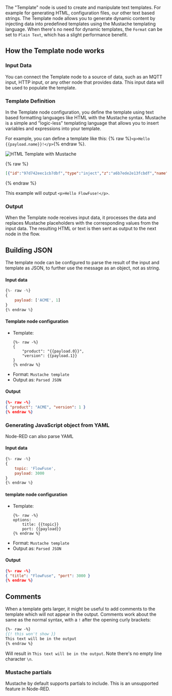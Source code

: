 The "Template" node is used to create and manipulate text templates. For example for generating HTML, configuration files, our other text based strings.
The Template node allows you to generate dynamic content by injecting data into predefined templates using the Mustache templating language.
When there's no need for dynamic templates, the `Format` can be set to `Plain Text`, which has a slight performance benefit.

## How the Template node works

### Input Data

You can connect the Template node to a source of data, such as an MQTT input, HTTP input, or any other node that provides data. This input data will be used to populate the template.

### Template Definition

In the Template node configuration, you define the template using text based formatting languages like HTML with the Mustache syntax.
Mustache is a simple and "logic-less" templating language that allows you to insert variables and expressions into your template.

For example, you can define a template like this: {% raw %}`<p>Hello {{payload.name}}!</p>`{% endraw %}.

![HTML Template with Mustache](./images/template-mustache.png "HTML template with Mustache")

{% raw %}
```json
[{"id":"97d742eec1cb7dbf","type":"inject","z":"a6b7ede2e13fcbdf","name":"","props":[{"p":"payload"},{"p":"topic","vt":"str"}],"repeat":"","crontab":"","once":false,"onceDelay":0.1,"topic":"","payload":"{\"name\": \"FlowFuse\"}","payloadType":"json","x":180,"y":60,"wires":[["c85d70b41f374f02"]]},{"id":"c85d70b41f374f02","type":"template","z":"a6b7ede2e13fcbdf","name":"Template using payload.name","field":"payload","fieldType":"msg","format":"handlebars","syntax":"mustache","template":"<p>Hello {{payload.name}}!</p>","output":"str","x":450,"y":60,"wires":[["6df7215459dfb240"]]},{"id":"6df7215459dfb240","type":"debug","z":"a6b7ede2e13fcbdf","name":"Print \"<p>Hello, FlowFuse!</p>\"","active":true,"tosidebar":true,"console":false,"tostatus":false,"complete":"payload","targetType":"msg","statusVal":"","statusType":"auto","x":750,"y":60,"wires":[]}]
```
{% endraw %}

This example will output `<p>Hello FlowFuse!</p>`.

### Output

When the Template node receives input data, it processes the data and replaces Mustache placeholders with the corresponding values from the input data. The resulting HTML or text is then sent as output to the next node in the flow.

## Building JSON

The template node can be configured to parse the result of the input and template
as JSON, to further use the message as an object, not as string.

#### Input data

```js
{%- raw -%}
{
    payload: ['ACME', 1]
}
{% endraw %}
```

#### Template node configuration
* Template:
    ```text
    {%- raw -%}
    {
        "product": "{{payload.0}}",
        "version": {{payload.1}}
    }
    {% endraw %}
    ```
* Format: `Mustache template`
* Output as: `Parsed JSON`

#### Output

```json
{%- raw -%}
{ "product": "ACME", "version": 1 }
{% endraw %}
```

### Generating JavaScript object from YAML

Node-RED can also parse YAML 
#### Input data
```js
{%- raw -%}
{
    topic: 'FlowFuse',
    payload: 3000
}
{% endraw %}
```

#### template node configuration
* Template:
    ```text
    {%- raw -%}
    options:
        title: {{topic}}
        port: {{payload}}
    {% endraw %}
    ```
* Format: `Mustache template`
* Output as: `Parsed JSON`

#### Output
```json
{%- raw -%}
{ "title": "FlowFuse", "port": 3000 }
{% endraw %}
```

## Comments

When a template gets larger, it might be useful to add comments to the template
which will not appear in the output. Comments work about the same as the normal
syntax, with a `!` after the opening curly brackets: 

```mustache
{%- raw -%}
{{! this won't show }}
This text will be in the output
{% endraw %}
```

Will result in `This text will be in the output`. Note there's no empty line character `\n`.

### Mustache partials

Mustache by default supports partials to include. This is an unsupported feature
in Node-RED.